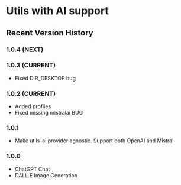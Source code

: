 # Utils with AI support

## Recent Version History

### 1.0.4 (NEXT)

### 1.0.3 (CURRENT)

* Fixed DIR_DESKTOP bug

### 1.0.2 (CURRENT)

* Added profiles
* Fixed missing mistralai BUG

### 1.0.1

* Make utils-ai provider agnostic. Support both OpenAI and Mistral.

### 1.0.0

* ChatGPT Chat
* DALL.E Image Generation

